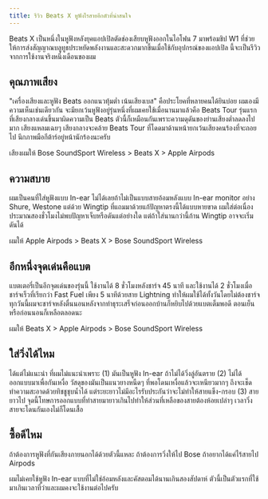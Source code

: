 ```yaml
---
title: รีวิว Beats X หูฟังไรสายอีกตัวที่น่าสนใจ
---
```


Beats X เป็นหนึ่งในหูฟังหลังยุคแอปเปิลตัดช่องเสียบหูฟังออกในไอโฟน 7 มาพร้อมชิป W1 ที่ช่วยให้การส่งสัญญาณบลูทูธประหยัดพลังงานและสะดวกมากขึ้นเมื่อใช้กับอุปกรณ์ของแอปเปิล นี้จะเป็นรีวิวจากการใช้งานจริงหนึ่งเดือนของผม

## คุณภาพเสียง

"เครื่องเสียงและหูฟัง Beats ออกแนวทุ้มต่ำ เน้นเสียงเบส" คือประโยคที่หลายคนได้ยินบ่อย ผมเองมีความเห็นเช่นเดียวกัน จะมียกเว้นหูฟังอยู่รุ่นหนึ่งที่ผมเคยใช้เมื่อนานมาแล้วคือ Beats Tour รุ่นแรกที่เสียงกลางเด่นขึ้นมาผิดความเป็น Beats ตัวนี้ก็เหมือนกันเพราะความดุดันของย่านเสียงต่ำลดลงไปมาก เสียงแหลมเฉยๆ เสียงกลางจะคล้าย Beats Tour ที่โดดมาด้านหน้ายกเว้นเสียงคนร้องที่จะถอยไป นึกภาพมือกีต้าร์อยู่หน้านักร้องนะครับ

เสียงผมให้ Bose SoundSport Wireless > Beats X > Apple Airpods

## ความสบาย

ผมเป็นคนที่ใส่หูฟังแบบ In-ear ไม่ได้เลยถ้าไม่เป็นแบบสายอ้อมหลังแบบ In-ear monitor อย่าง Shure, Westone แต่ด้วย Wingtip ที่แถมมาด้วยแก้ปัญหาตรงนี้ได้แบบหายขาด ผมใส่ต่อเนื่องประมาณสองชั่วโมงไม่พบปัญหาเจ็บหรือดันแต่อย่างใด แต่ถ้าใส่นานกว่านี้ก้าน Wingtip อาจจะเริ่มดันได้

ผมให้ Apple Airpods > Beats X > Bose SoundSport Wireless

## อีกหนึ่งจุดเด่นคือแบต

แบตเตอรี่เป็นอีกจุดเด่นของรุ่นนี้ ใช้งานได้ 8 ชั่วโมงหลังชาร์จ 45 นาที และใช้งานได้ 2 ชั่วโมงเมื่อชาร์จเร็วที่เรียกว่า Fast Fuel เพียง 5 นาทีด้วยสาย Lightning ทำให้ผมใช้ได้ทั้งวันโดยไม่ต้องชาร์จ ทุกวันนี้ผมจะชาร์จหลังตื่นนอนหลังจากทำธุระเสร็จก่อนออกบ้านก็หยิบไปด้วยแบตเต็มพอดี ตอนเย็นหรือก่อนนอนก็เหลือตลอดนะ

ผมให้ Beats X > Apple Airpods > Bose SoundSport Wireless

## ใส่วิ่งได้ไหม

ได้แต่ไม่แนะนำ ที่ผมไม่แนะนำเพราะ (1) มันเป็นหูฟัง In-ear ถ้าไม่ได้วิ่งลู่อันตราย (2) ไม่ได้ออกแบบมาเพื่อกันเหงื่อ วัสดุของมันเป็นแนวยางหนืดๆ ที่พอโดนเหงื่อแล้วจะเหนียวมากๆ ถึงจะเช็ดทำความสะอาดด้วยทิชชูชุบน้ำได้ แต่ระยะยาวไม่มีอะไรรับประกันว่าจะไม่ทำให้สายแข็ง-กรอบ (3) สายยาวไป จุดนี้โทษการออกแบบที่ทำสายมายาวเกินไปทำให้ส่วนที่เหลือของสายต้องห้อยเปล่าๆ เวลาวิ่งสายจะโดนกันเองไม่ก็โดนเสื้อ

## ซื้อดีไหม

ถ้าต้องการหูฟังที่กันเสียงภายนอกได้ด้วยตัวนี้แหละ ถ้าต้องการวิ่งให้ไป Bose ถ้าอยากได้แค่ไร้สายไป Airpods

ผมไม่เคยใช้หูฟัง In-ear แบบที่ไม่ใช่อ้อมหลังและคัสตอมได้นานเกินสองสัปดาห์ ตัวนี้เป็นตัวแรกที่ใช้มาเกินเวลาที่ว่าและผมคงจะใช้งานต่อไปครับ